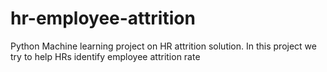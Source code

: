 # hr-employee-attrition
Python Machine learning project on HR attrition solution. In this project we try to help HRs identify employee attrition rate
